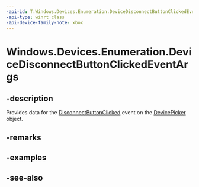 ```yaml
---
-api-id: T:Windows.Devices.Enumeration.DeviceDisconnectButtonClickedEventArgs
-api-type: winrt class
-api-device-family-note: xbox
---
```


<!-- Class syntax.
public class DeviceDisconnectButtonClickedEventArgs : Windows.Devices.Enumeration.IDeviceDisconnectButtonClickedEventArgs
-->

# Windows.Devices.Enumeration.DeviceDisconnectButtonClickedEventArgs

## -description
Provides data for the [DisconnectButtonClicked](devicepicker_disconnectbuttonclicked.md) event on the [DevicePicker](devicepicker.md) object.

## -remarks


## -examples

## -see-also
